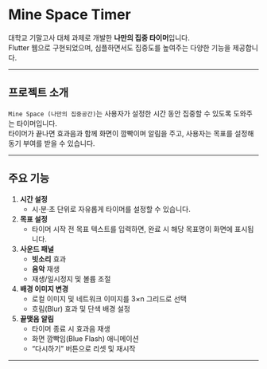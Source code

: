 # Mine Space Timer

대학교 기말고사 대체 과제로 개발한 **나만의 집중 타이머**입니다.  
Flutter 웹으로 구현되었으며, 심플하면서도 집중도를 높여주는 다양한 기능을 제공합니다.

---

## 프로젝트 소개

`Mine Space (나만의 집중공간)`는 사용자가 설정한 시간 동안 집중할 수 있도록 도와주는 타이머입니다.  
타이머가 끝나면 효과음과 함께 화면이 깜빡이며 알림을 주고, 사용자는 목표를 설정해 동기 부여를 받을 수 있습니다.

---

## 주요 기능

1. **시간 설정**
   - 시·분·초 단위로 자유롭게 타이머를 설정할 수 있습니다.
2. **목표 설정**
   - 타이머 시작 전 목표 텍스트를 입력하면, 완료 시 해당 목표명이 화면에 표시됩니다.
3. **사운드 패널**
   - **빗소리** 효과
   - **음악** 재생
   - 재생/일시정지 및 볼륨 조절
4. **배경 이미지 변경**
   - 로컬 이미지 및 네트워크 이미지를 3×n 그리드로 선택
   - 흐림(Blur) 효과 및 단색 배경 설정
5. **끝맺음 알림**
   - 타이머 종료 시 효과음 재생
   - 화면 깜빡임(Blue Flash) 애니메이션
   - “다시하기” 버튼으로 리셋 및 재시작

---
